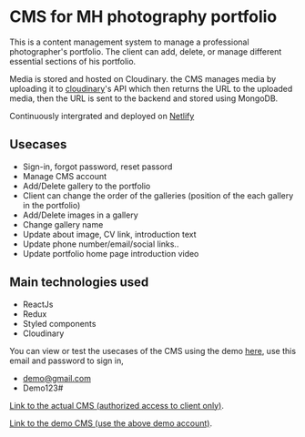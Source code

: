 # CMS for MH photography portfolio

This is a content management system to manage a professional photographer's portfolio. The client can add, delete, or manage different essential sections of his portfolio.

Media is stored and hosted on Cloudinary. the CMS manages media by uploading it to [cloudinary](https://cloudinary.com/)'s API which then returns the URL to the uploaded media, then the URL is sent to the backend and stored using MongoDB.

Continuously intergrated and deployed on [Netlify](https://www.netlify.com/)

## Usecases
- Sign-in, forgot password, reset passord
- Manage CMS account
- Add/Delete gallery to the portfolio
- Client can change the order of the galleries (position of the each gallery in the portfolio)
- Add/Delete images in a gallery
- Change gallery name
- Update about image, CV link, introduction text
- Update phone number/email/social links..
- Update portfolio home page introduction video

## Main technologies used
- ReactJs
- Redux
- Styled components
- Cloudinary

You can view or test the usecases of the CMS using the demo [here](https://mh-cms-demo.netlify.app/), use this email and password to sign in, 
- demo@gmail.com 
- Demo123#

[Link to the actual CMS (authorized access to client only)](https://mh-cms.netlify.app/).
  
[Link to the demo CMS (use the above demo account)](https://mh-cms-demo.netlify.app/).
